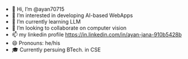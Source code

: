 - 👋 Hi, I’m @ayan70715
- 👀 I’m interested in developing AI-based WebApps
- 🌱 I’m currently learning LLM
- 💞️ I’m looking to collaborate on computer vision 
- 📫 my linkedin profile https://in.linkedin.com/in/ayan-jana-910b5428b
- 😄 Pronouns: he/his
- 🎓 Currently persuing BTech. in CSE

<!---
ayan70715/ayan70715 is a ✨ special ✨ repository because its `README.md` (this file) appears on your GitHub profile.
You can click the Preview link to take a look at your changes.
--->
